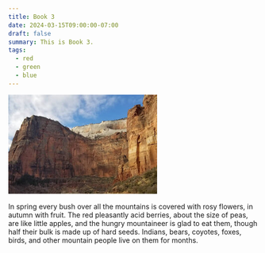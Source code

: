 ```yaml
---
title: Book 3
date: 2024-03-15T09:00:00-07:00
draft: false
summary: This is Book 3.
tags:
  - red
  - green
  - blue
---
```


![Zion National Park](img/zion-national-park.jpg)

In spring every bush over all the mountains is covered with rosy flowers, in autumn with fruit. The red pleasantly acid berries, about the size of peas, are like little apples, and the hungry mountaineer is glad to eat them, though half their bulk is made up of hard seeds. Indians, bears, coyotes, foxes, birds, and other mountain people live on them for months.
